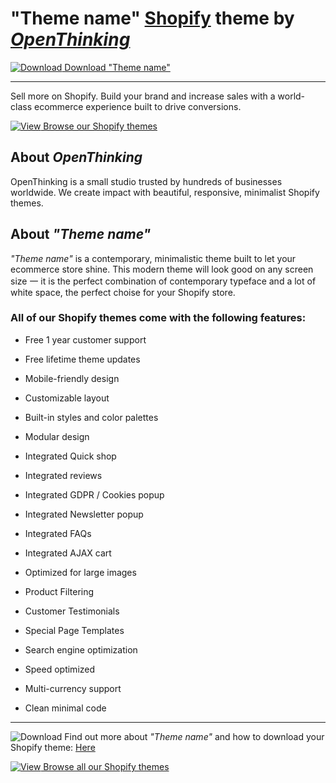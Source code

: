 

# "Theme name" [Shopify](https://openthinking.net/?ref=ghsb) theme by [_OpenThinking_](https://openthinking.net/?ref=ghsb)


[![Download](https://icongr.am/feather/arrow-down-circle.svg?size=16&color=2DA94F) Download "Theme name"](https://openthinking.net/?ref=ghsb)

---
Sell more on Shopify. Build your brand and increase sales with a world-class ecommerce experience built to drive conversions.

[![View](https://icongr.am/feather/eye.svg?size=16&color=FDBD00) Browse our Shopify themes](https://openthinking.net/?ref=ghsb)

## About _OpenThinking_
OpenThinking is a small studio trusted by hundreds of businesses worldwide. We create impact with beautiful, responsive, minimalist Shopify themes.

## About _"Theme name"_
_"Theme name"_ is a contemporary, minimalistic theme built to let your ecommerce store shine. This modern theme will look good on any screen size 一 it is the perfect combination of contemporary typeface and a lot of white space, the perfect choise for your Shopify store.

### All of our Shopify themes come with the following features:

- Free 1 year customer support
- Free lifetime theme updates

- Mobile-friendly design
- Customizable layout
- Built-in styles and color palettes
- Modular design


- Integrated Quick shop
- Integrated reviews
- Integrated GDPR / Cookies popup
- Integrated Newsletter popup
- Integrated FAQs
- Integrated AJAX cart


- Optimized for large images
- Product Filtering
- Customer Testimonials
- Special Page Templates
- Search engine optimization
- Speed optimized
- Multi-currency support
- Clean minimal code

---
![Download](https://icongr.am/feather/arrow-down-circle.svg?size=16&color=2DA94F) Find out more about _"Theme name"_ and how to download your Shopify theme: [Here](https://openthinking.net/?ref=ghsb)

[![View](https://icongr.am/feather/eye.svg?size=16&color=FDBD00) Browse all our Shopify themes](https://openthinking.net/?ref=ghsb)

